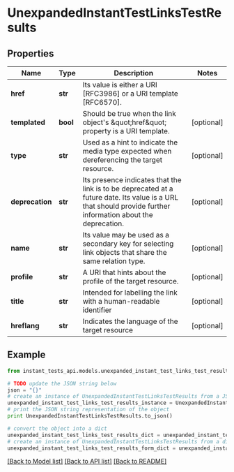 # UnexpandedInstantTestLinksTestResults


## Properties
Name | Type | Description | Notes
------------ | ------------- | ------------- | -------------
**href** | **str** | Its value is either a URI [RFC3986] or a URI template [RFC6570]. | 
**templated** | **bool** | Should be true when the link object&#39;s \&quot;href\&quot; property is a URI template. | [optional] 
**type** | **str** | Used as a hint to indicate the media type expected when dereferencing the target resource. | [optional] 
**deprecation** | **str** | Its presence indicates that the link is to be deprecated at a future date. Its value is a URL that should provide further information about the deprecation. | [optional] 
**name** | **str** | Its value may be used as a secondary key for selecting link objects that share the same relation type. | [optional] 
**profile** | **str** | A URI that hints about the profile of the target resource. | [optional] 
**title** | **str** | Intended for labelling the link with a human-readable identifier | [optional] 
**hreflang** | **str** | Indicates the language of the target resource | [optional] 

## Example

```python
from instant_tests_api.models.unexpanded_instant_test_links_test_results import UnexpandedInstantTestLinksTestResults

# TODO update the JSON string below
json = "{}"
# create an instance of UnexpandedInstantTestLinksTestResults from a JSON string
unexpanded_instant_test_links_test_results_instance = UnexpandedInstantTestLinksTestResults.from_json(json)
# print the JSON string representation of the object
print UnexpandedInstantTestLinksTestResults.to_json()

# convert the object into a dict
unexpanded_instant_test_links_test_results_dict = unexpanded_instant_test_links_test_results_instance.to_dict()
# create an instance of UnexpandedInstantTestLinksTestResults from a dict
unexpanded_instant_test_links_test_results_form_dict = unexpanded_instant_test_links_test_results.from_dict(unexpanded_instant_test_links_test_results_dict)
```
[[Back to Model list]](../README.md#documentation-for-models) [[Back to API list]](../README.md#documentation-for-api-endpoints) [[Back to README]](../README.md)


